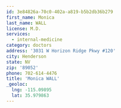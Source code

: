 ```yaml
---
id: 3e84826a-70c0-402a-a819-b5b2db36b279
first_name: Monica
last_name: WALL
license: M.D.
services:
  - internal-medicine
category: doctors
address: '3031 W Horizon Ridge Pkwy #120'
city: Henderson
state: NV
zip: '89052'
phone: 702-614-4476
title: 'Monica WALL'
_geoloc:
  lng: -115.09895
  lat: 35.979863
---
```

